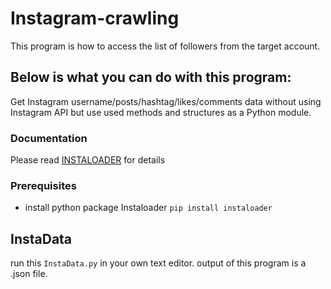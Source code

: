 # Instagram-crawling
This program is how to access the list of followers from the target account.

## Below is what you can do with this program:
Get Instagram username/posts/hashtag/likes/comments data without using Instagram API but use used methods and structures as a Python module. 

### Documentation
Please read [INSTALOADER](https://instaloader.github.io/as-module.html) for details

### Prerequisites
* install python package Instaloader ```pip install instaloader```

## InstaData
run this ```InstaData.py``` in your own text editor. output of this program is a .json file. 
